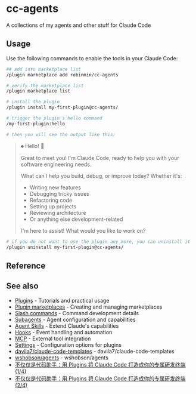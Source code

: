 # cc-agents
A collections of my agents and other stuff for Claude Code

## Usage
Use the following commands to enable the tools in your Claude Code:

```bash
## add into marketplace list
/plugin marketplace add robinmin/cc-agents

# verify the marketplace list
/plugin marketplace list

# install the plugin
/plugin install my-first-plugin@cc-agents/

# trigger the plugin's hello command
/my-first-plugin:hello

# then you will see the output like this:
```
> ⏺ Hello! 👋
>
>   Great to meet you! I'm Claude Code, ready to help you with your software engineering needs.
>
>   What can I help you build, debug, or improve today? Whether it's:
>   - Writing new features
>   - Debugging tricky issues
>   - Refactoring code
>   - Setting up projects
>   - Reviewing architecture
>   - Or anything else development-related
>
>   I'm here to assist! What would you like to work on?
>

```bash
# if you do not want to use the plugin any more, you can uninstall it
/plugin uninstall my-first-plugin@cc-agents/

```

## Reference
## See also

- [Plugins](/en/docs/claude-code/plugins) - Tutorials and practical usage
- [Plugin marketplaces](/en/docs/claude-code/plugin-marketplaces) - Creating and managing marketplaces
- [Slash commands](/en/docs/claude-code/slash-commands) - Command development details
- [Subagents](/en/docs/claude-code/sub-agents) - Agent configuration and capabilities
- [Agent Skills](/en/docs/claude-code/skills) - Extend Claude's capabilities
- [Hooks](/en/docs/claude-code/hooks) - Event handling and automation
- [MCP](/en/docs/claude-code/mcp) - External tool integration
- [Settings](/en/docs/claude-code/settings) - Configuration options for plugins
- [davila7/claude-code-templates](https://github.com/davila7/claude-code-templates) - davila7/claude-code-templates
- [wshobson/agents](https://github.com/wshobson/agents) - wshobson/agents
- [不仅仅是代码助手：用 Plugins 将 Claude Code 打造成你的专属研发终端(1/4)](https://surfing.salty.vip/articles/cn/claude_code_plugins_01/)
- [不仅仅是代码助手：用 Plugins 将 Claude Code 打造成你的专属研发终端(2/4)](https://surfing.salty.vip/articles/cn/claude_code_plugins_02/)
